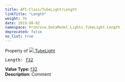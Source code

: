 ```yaml
---
title: API:Class/TubeLight/Length
linkTitle: "Length"
weight: 76
date: 2019-08-02
namespace: Primrose.DataModel.Lights.TubeLight.Length
deprecated: false
no_list: true
---
```

Property of <a href="/docs/api-reference/Class/TubeLight"><img src="/icons/silk/lightbulb.png"/>&nbsp;TubeLight</a>
<pre class="method-declaration">
Length: <a class="type" href="/docs/api-reference/System/Primitives#single">f32</a></pre>
<b>Value Type: </b>
<a class="type" href="/docs/api-reference/System/Primitives#single">f32</a>
<br/>
<b>Description: </b>
Comment

